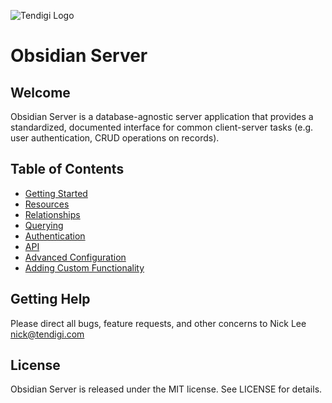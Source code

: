 ![Tendigi Logo](doc/assets/logo.png)
# Obsidian Server

## Welcome
Obsidian Server is a database-agnostic server application that provides a standardized, documented interface for common client-server tasks (e.g. user authentication, CRUD operations on records). 

## Table of Contents

* [Getting Started](./doc/getting_started.md)
* [Resources](./doc/resources.md)
* [Relationships](./doc/relationships.md)
* [Querying](./doc/querying.md)
* [Authentication](./doc/authentication.md)
* [API](./doc/API.md)
* [Advanced Configuration](./doc/configuration.md)
* [Adding Custom Functionality](./doc/custom.md)

## Getting Help

Please direct all bugs, feature requests, and other concerns to Nick Lee <nick@tendigi.com>

## License

Obsidian Server is released under the MIT license. See LICENSE for details.
